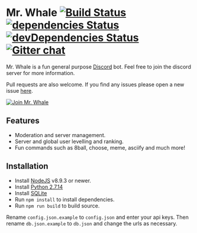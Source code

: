# Mr. Whale [![Build Status](https://travis-ci.org/bowenwaregames/mrwhale.svg?branch=master)](https://travis-ci.org/bowenwaregames/mrwhale) [![dependencies Status](https://david-dm.org/bowenwaregames/mrwhale/status.svg)](https://david-dm.org/bowenwaregames/mrwhale) [![devDependencies Status](https://david-dm.org/bowenwaregames/mrwhale/dev-status.svg)](https://david-dm.org/bowenwaregames/mrwhale?type=dev) [![Gitter chat](https://badges.gitter.im/gitterHQ/gitter.png)](https://gitter.im/mrwhalediscord)

Mr. Whale is a fun general purpose [Discord](https://discordapp.com/) bot. Feel free to join the discord server for more information.

Pull requests are also welcome. If you find any issues please open a new issue [here](https://github.com/bowenwaregames/mrwhale/issues).

[![Join Mr. Whale](https://discordapp.com/api/guilds/407167968481640449/embed.png?style=banner2)](https://discord.gg/ae3mfBV)

## Features

- Moderation and server management.
- Server and global user levelling and ranking.
- Fun commands such as 8ball, choose, meme, asciify and much more!

## Installation

- Install [NodeJS](https://nodejs.org/en/) v8.9.3 or newer.
- Install [Python 2.7.14](https://www.python.org/downloads/)
- Install [SQLite](https://www.sqlite.org/index.html)
- Run `npm install` to install dependencies.
- Run `npm run build` to build source.

Rename `config.json.example` to `config.json` and enter your api keys. Then rename `db.json.example` to `db.json` and change the urls as necessary.